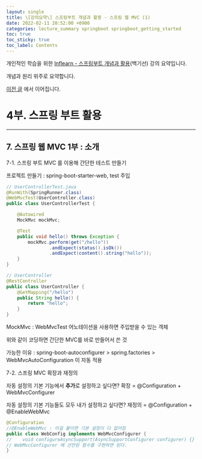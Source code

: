 ```yaml
---
layout: single
title: \[강의요약\] 스프링부트 개념과 활용 - 스프링 웹 MVC (1)
date: 2022-02-11 20:52:00 +0900
categories: lecture_summary springboot springboot_getting_started
toc: true
toc_sticky: true
toc_label: Contents
---
```


개인적인 학습을 위한 [Inflearn - 스프링부트 개념과 활용](https://www.inflearn.com/course/%EC%8A%A4%ED%94%84%EB%A7%81%EB%B6%80%ED%8A%B8/dashboard)(백기선) 강의 요약입니다.

개념과 원리 위주로 요약합니다.

[이전 글](https://cherrue.github.io/lecture_summary/springboot/springboot_getting_started/%EC%8A%A4%ED%94%84%EB%A7%81-%EB%B6%80%ED%8A%B8-%ED%99%9C%EC%9A%A9-2/) 에서 이어집니다.

# 4부. 스프링 부트 활용

---

## 7. 스프링 웹 MVC 1부 : 소개

7-1. 스프링 부트 MVC 를 이용해 간단한 테스트 만들기

프로젝트 만들기 : spring-boot-starter-web, test 주입

```java
// UserControllerTest.java
@RunWith(SpringRunner.class)
@WebMvcTest(UserController.class)
public class UserControllerTest {

    @Autowired
    MockMvc mockMvc;

    @Test
    public void hello() throws Exception {
        mockMvc.perform(get("/hello"))
                .andExpect(status().isOk())
                .andExpect(content().string("hello"));
    }
}

// UserController
@RestController
public class UserController {
    @GetMapping("/hello")
    public String hello() {
        return "hello";
    }
}
```

MockMvc : WebMvcTest 어노테이션을 사용하면 주입받을 수 있는 객체

위와 같이 코딩하면 간단한 MVC를 바로 만들어서 쓴 것

가능한 이유 : spring-boot-autoconfigurer > spring.factories > WebMvcAutoConfiguration 이 자동 적용

7-2. 스프링 MVC 확장과 재정의

자동 설정의 기본 기능에서 **추가**로 설정하고 싶다면? 확장 = @Configuration + WebMvcConfigurer

자동 설정의 기본 기능들도 모두 내가 설정하고 싶다면? 재정의 = @Configuration + @EnableWebMvc

```java
@Configuration
//@EnableWebMvc : 이걸 붙이면 기본 설정이 다 없어짐
public class WebConfig implements WebMvcConfigurer {
//    void configureAsyncSupport(AsyncSupportConfigurer configurer) {}
// WebMvcConfigurer 에 선언된 함수를 구현하면 된다.
}
```